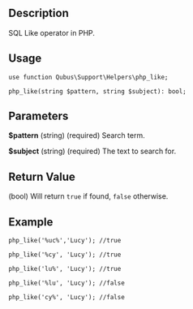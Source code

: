 Description
-----------

SQL Like operator in PHP.

Usage
-----

    use function Qubus\Support\Helpers\php_like;
    
    php_like(string $pattern, string $subject): bool;

Parameters
----------

**$pattern** (string) (required) Search term.

**$subject** (string) (required) The text to search for.

Return Value
------------

(bool) Will return `true` if found, `false` otherwise.

Example
-------

    php_like('%uc%','Lucy'); //true
    
    php_like('%cy', 'Lucy'); //true
    
    php_like('lu%', 'Lucy'); //true
    
    php_like('%lu', 'Lucy'); //false
    
    php_like('cy%', 'Lucy'); //false